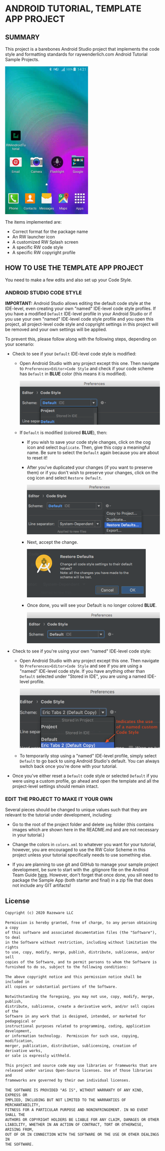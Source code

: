 # ANDROID TUTORIAL, TEMPLATE APP PROJECT

## SUMMARY

This project is a barebones Android Studio project that implements the code style and formatting standards for raywenderlich.com Android Tutorial Sample Projects.

<img src="img/working_gif.gif" height="480"/>

The items implemented are:

- Correct format for the package name
- An RW launcher icon
- A customized RW Splash screen
- A specific RW code style
- A specific RW copyright profile

## HOW TO USE THE TEMPLATE APP PROJECT

You need to make a few edits and also set up your Code Style.

### ANDROID STUDIO CODE STYLE

**IMPORTANT:** Android Studio allows editing the default code style at the IDE-level, even creating your own "named" IDE-level code style profiles. If you have a modified `Default` IDE-level profile in your Android Studio or if you use your own "named" IDE-level code style profile and you open this project, all project-level code style and copyright settings in this project will be removed and your own settings will be applied. 

To prevent this, please follow along with the following steps, depending on your scenario:

- Check to see if your `Default` IDE-level code style is modified: 

  - Open Android Studio with any project except this one. Then navigate to `Preferences>Editor>Code Style` and check if your code scheme has `Default` in **BLUE** color (this means it is modified).

    ![modified_default](img/modified_default.png)

  - If `Default` is modified (colored **BLUE**), then:

    - If you wish to save your code style changes, click on the cog icon and select `Duplicate`. Then, give this copy a meaningful name. Be sure to select the `Default` again because you are about to reset it!

    - After you've duplicated your changes (if you want to preserve them) or if you don't wish to preserve your changes, click on the cog icon and select `Restore Default`.

      ![restore_default](img/restore_default.png)

    - Next, accept the change.

      ![accept_change](img/accept_change.png)

    - Once done, you will see your Default is no longer colored **BLUE**.

      ![unmodified_default](img/unmodified_default.png)

- Check to see if you're using your own "named" IDE-level code style:
  
  - Open Android Studio with any project except this one. Then navigate to `Preferences>Editor>Code Style` and see if you are using a "named" IDE-level code style. If you have anything other than `Default` selected under "Stored in IDE", you are using a named IDE-level profile.

    ![using_named_code_style](img/using_named_code_style.png)

  - To temporarily stop using a "named" IDE-level profile, simply select `Default` to go back to using Android Studio's default. You can always switch back once you're done with your tutorial.


- Once you've either reset a `Default` code style or selected `Default` if you were using a custom profile, go ahead and open the template and all the project-level settings should remain intact.

### EDIT THE PROJECT TO MAKE IT YOUR OWN

Several pieces should be changed to unique values such that they are relevant to the tutorial under development, including:

- Go to the root of the project folder and delete `img` folder (this contains images which are shown here in the README.md and are not necessary in your tutorial.)

- Change the colors in `colors.xml` to whatever you want for your tutorial, however, you are encouraged to use the RW Color Scheme in this project unless your tutorial specifically needs to use something else.

- If you are planning to use git and GitHub to manage your sample project development, be sure to start with the .gitignore file on the Android Team Guide [here](https://www.raywenderlich.com/tutorial-team/android-team-guide). However, don't forget that once done, you sill need to package the Sample App (both starter and final) in a zip file that does not include any GIT artifacts!

## License

```
Copyright (c) 2020 Razeware LLC

Permission is hereby granted, free of charge, to any person obtaining a copy
of this software and associated documentation files (the "Software"), to deal
in the Software without restriction, including without limitation the rights
to use, copy, modify, merge, publish, distribute, sublicense, and/or sell
copies of the Software, and to permit persons to whom the Software is
furnished to do so, subject to the following conditions:

The above copyright notice and this permission notice shall be included in
all copies or substantial portions of the Software.

Notwithstanding the foregoing, you may not use, copy, modify, merge, publish,
distribute, sublicense, create a derivative work, and/or sell copies of the
Software in any work that is designed, intended, or marketed for pedagogical or
instructional purposes related to programming, coding, application development,
or information technology.  Permission for such use, copying, modification,
merger, publication, distribution, sublicensing, creation of derivative works,
or sale is expressly withheld.

This project and source code may use libraries or frameworks that are
released under various Open-Source licenses. Use of those libraries and
frameworks are governed by their own individual licenses.

THE SOFTWARE IS PROVIDED "AS IS", WITHOUT WARRANTY OF ANY KIND, EXPRESS OR
IMPLIED, INCLUDING BUT NOT LIMITED TO THE WARRANTIES OF MERCHANTABILITY,
FITNESS FOR A PARTICULAR PURPOSE AND NONINFRINGEMENT. IN NO EVENT SHALL THE
AUTHORS OR COPYRIGHT HOLDERS BE LIABLE FOR ANY CLAIM, DAMAGES OR OTHER
LIABILITY, WHETHER IN AN ACTION OF CONTRACT, TORT OR OTHERWISE, ARISING FROM,
OUT OF OR IN CONNECTION WITH THE SOFTWARE OR THE USE OR OTHER DEALINGS IN
THE SOFTWARE.
```

